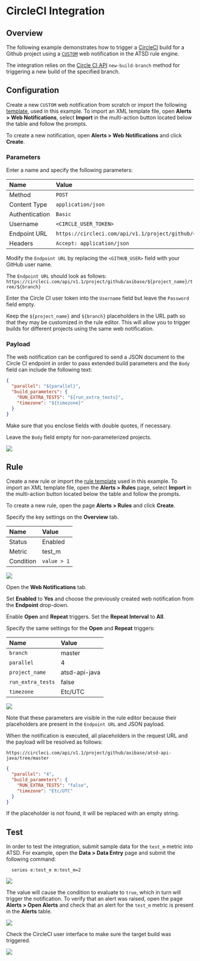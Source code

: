 # CircleCI Integration

## Overview

The following example demonstrates how to trigger a [CircleCI](https://circleci.com) build for a Github project using a [`CUSTOM`](custom.md) web notification in the ATSD rule engine.

The integration relies on the [Circle CI API](https://circleci.com/docs/api/v1-reference/#new-build-branch) `new-build-branch` method for triggering a new build of the specified branch.

## Configuration

Create a new `CUSTOM` web notification from scratch or import the following [template](resources/custom-circleci-notification.xml), used in this example. To import an XML template file, open **Alerts > Web Notifications**, select **Import** in the multi-action button located below the table and follow the prompts.

To create a new notification, open **Alerts > Web Notifications** and click **Create**.

### Parameters

Enter a name and specify the following parameters:

| **Name** | **Value** |
| :--- | :--- |
| Method | `POST`  |
| Content Type | `application/json` |
| Authentication | `Basic` |
| Username | `<CIRCLE_USER_TOKEN>` |
| Endpoint URL | `https://circleci.com/api/v1.1/project/github/<GITHUB_USER>/${project_name}/tree/${branch}` |
| Headers | `Accept: application/json` |

Modify the `Endpoint URL` by replacing the `<GITHUB_USER>` field with your GitHub user name.

The `Endpoint URL` should look as follows: `https://circleci.com/api/v1.1/project/github/axibase/${project_name}/tree/${branch}`

Enter the Circle CI user token into the `Username` field but leave the `Password` field empty.

Keep the `${project_name}` and `${branch}` placeholders in the URL path so that they may be customized in the rule editor. This will allow you to trigger builds for different projects using the same web notification.

### Payload

The web notification can be configured to send a JSON document to the Circle CI endpoint in order to pass extended build parameters and the `Body` field can include the following text:

```json
{
  "parallel": "${parallel}",
  "build_parameters": {
    "RUN_EXTRA_TESTS": "${run_extra_tests}",
    "timezone": "${timezone}"
  }
}
```

Make sure that you enclose fields with double quotes, if necessary.

Leave the `Body` field empty for non-parameterized projects.

![](images/circle_endpoint.png)

## Rule

Create a new rule or import the [rule template](resources/custom-circleci-rule.xml) used in this example. To import an XML template file, open the **Alerts > Rules** page, select **Import** in the multi-action button located below the table and follow the prompts.

To create a new rule, open the page **Alerts > Rules** and click **Create**.

Specify the key settings on the **Overview** tab. 

| **Name** | **Value** |
| :-------- | :---- |
| Status | Enabled |
| Metric | test_m |
| Condition | `value > 1` |

![](images/rule_overview.png)

Open the **Web Notifications** tab.

Set **Enabled** to **Yes** and choose the previously created web notification from the **Endpoint** drop-down.

Enable **Open** and **Repeat** triggers. Set the **Repeat Interval** to **All**.

Specify the same settings for the **Open** and **Repeat** triggers:

| **Name** | **Value** |
| :-------- | :---- |
| `branch` | master |
| `parallel` | 4 |
| `project_name` | atsd-api-java |
| `run_extra_tests`  | false |
| `timezone`  | Etc/UTC |

![](images/circle_rule_notification.png)

Note that these parameters are visible in the rule editor because their placeholders are present in the `Endpoint URL` and JSON payload.

When the notification is executed, all placeholders in the request URL and the payload will be resolved as follows:

`https://circleci.com/api/v1.1/project/github/axibase/atsd-api-java/tree/master`

```json
{
  "parallel": "4",
  "build_parameters": { 
    "RUN_EXTRA_TESTS": "false",
    "timezone": "Etc/UTC"
  }
}
```

If the placeholder is not found, it will be replaced with an empty string.

## Test

In order to test the integration, submit sample data for the `test_m` metric into ATSD. For example, open the **Data > Data Entry** page and submit the following command:

```ls
  series e:test_e m:test_m=2
```

![](images/rule_test_commands.png)

The value will cause the condition to evaluate to `true`, which in turn will trigger the notification.
To verify that an alert was raised, open the page **Alerts > Open Alerts** and check that an alert for the `test_m` metric is present in the **Alerts** table.

![](images/circle_alert_open.png)

Check the CircleCI user interface to make sure the target build was triggered.

![](images/circle_test.png)
